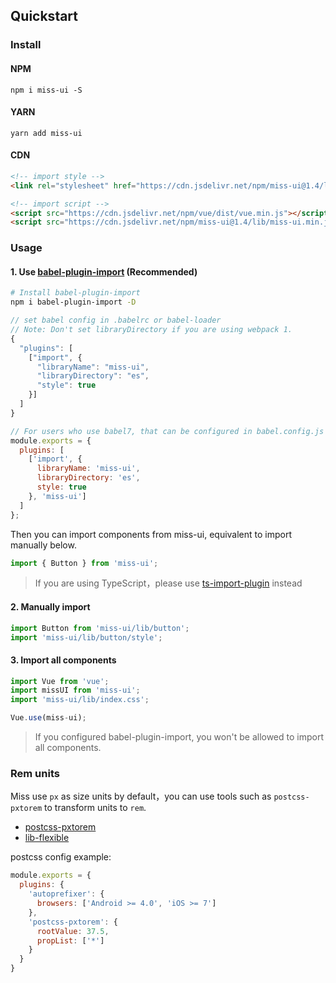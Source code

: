 ## Quickstart

### Install

#### NPM

```shell
npm i miss-ui -S
```

#### YARN

```shell
yarn add miss-ui
```

#### CDN

```html
<!-- import style -->
<link rel="stylesheet" href="https://cdn.jsdelivr.net/npm/miss-ui@1.4/lib/index.css" />

<!-- import script -->
<script src="https://cdn.jsdelivr.net/npm/vue/dist/vue.min.js"></script>
<script src="https://cdn.jsdelivr.net/npm/miss-ui@1.4/lib/miss-ui.min.js"></script>
```

### Usage

#### 1. Use [babel-plugin-import](https://github.com/ant-design/babel-plugin-import) (Recommended)

```bash
# Install babel-plugin-import
npm i babel-plugin-import -D
```

```js
// set babel config in .babelrc or babel-loader
// Note: Don't set libraryDirectory if you are using webpack 1.
{
  "plugins": [
    ["import", {
      "libraryName": "miss-ui",
      "libraryDirectory": "es",
      "style": true
    }]
  ]
}

// For users who use babel7, that can be configured in babel.config.js
module.exports = {
  plugins: [
    ['import', {
      libraryName: 'miss-ui',
      libraryDirectory: 'es',
      style: true
    }, 'miss-ui']
  ]
};
```

Then you can import components from miss-ui, equivalent to import manually below.

```js
import { Button } from 'miss-ui';
```

> If you are using TypeScript，please use [ts-import-plugin](https://github.com/Brooooooklyn/ts-import-plugin) instead

#### 2. Manually import

```js
import Button from 'miss-ui/lib/button';
import 'miss-ui/lib/button/style';
```
 
#### 3. Import all components

```js
import Vue from 'vue';
import missUI from 'miss-ui';
import 'miss-ui/lib/index.css';

Vue.use(miss-ui);
```

> If you configured babel-plugin-import, you won't be allowed to import all components.


### Rem units

Miss use `px` as size units by default，you can use tools such as `postcss-pxtorem` to transform units to `rem`.

- [postcss-pxtorem](https://github.com/cuth/postcss-pxtorem)
- [lib-flexible](https://github.com/amfe/lib-flexible)

postcss config example:

```js
module.exports = {
  plugins: {
    'autoprefixer': {
      browsers: ['Android >= 4.0', 'iOS >= 7']
    },
    'postcss-pxtorem': {
      rootValue: 37.5,
      propList: ['*']
    }
  }
}
```